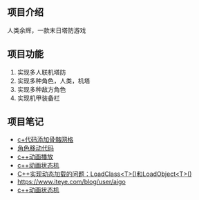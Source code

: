 ## 项目介绍
人类余辉，一款末日塔防游戏

## 项目功能
1. 实现多人联机塔防
2. 实现多种角色，人类，机塔
3. 实现多种敌方角色
4. 实现机甲装备栏

## 项目笔记
- [c+代码添加骨骼网格](http://c.biancheng.net/view/2908.html)
- [角色移动代码](https://jerish.blog.csdn.net/article/details/78669508?spm=1001.2101.3001.6650.1&utm_medium=distribute.pc_relevant.none-task-blog-2%7Edefault%7ECTRLIST%7ERate-1.pc_relevant_default&depth_1-utm_source=distribute.pc_relevant.none-task-blog-2%7Edefault%7ECTRLIST%7ERate-1.pc_relevant_default&utm_relevant_index=2)
- [c++动画播放](https://blog.csdn.net/zhangxsv123/article/details/79364303)
- [c++动画状态机](https://forums.unrealengine.com/t/how-can-i-play-animations-strictly-from-c/330140/18)
- [C++实现动态加载的问题：LoadClass\<T>()和LoadObject\<T>()](http://aigo.iteye.com/blog/2281558)
- https://www.iteye.com/blog/user/aigo
- [c++动画状态机](https://blog.csdn.net/weixin_42436133/article/details/109653363?ops_request_misc=%257B%2522request%255Fid%2522%253A%2522164759703916782092979344%2522%252C%2522scm%2522%253A%252220140713.130102334.pc%255Fall.%2522%257D&request_id=164759703916782092979344&biz_id=0&utm_medium=distribute.pc_search_result.none-task-blog-2~all~first_rank_ecpm_v1~rank_v31_ecpm-4-109653363.142^v2^pc_search_result_cache,143^v4^control&utm_term=%5BUE4%5D%E7%8A%B6%E6%80%81%E6%9C%BA%EF%BC%8C%E5%AE%9E%E7%8E%B0%E5%8A%A8%E7%94%BB%E6%92%AD%E6%94%BE&spm=1018.2226.3001.4187)